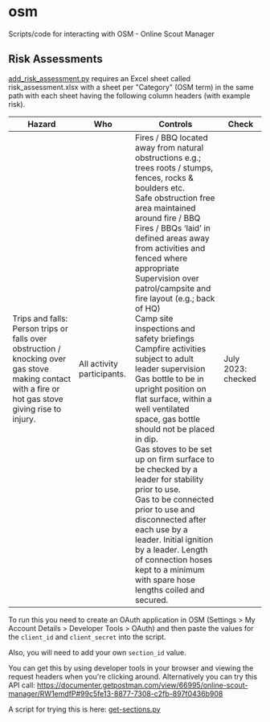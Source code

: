# osm
Scripts/code for interacting with OSM - Online Scout Manager

## Risk Assessments

[add_risk_assessment.py](./add_risk_assessment.py) requires an Excel sheet called risk_assessment.xlsx with a sheet per "Category" (OSM term) in the same path with each sheet having the following column headers (with example risk).

|Hazard|Who|Controls|Check|
|---|---|---|---|
|Trips and falls: Person trips or falls over obstruction / knocking over gas stove making contact with a fire or hot gas stove giving rise to injury.|All activity participants.|Fires / BBQ located away from natural obstructions e.g.; trees roots / stumps, fences, rocks & boulders etc.<br>Safe obstruction free area maintained around fire / BBQ <br>Fires / BBQs ‘laid’ in defined areas away from activities and fenced where appropriate <br>Supervision over patrol/campsite and fire layout (e.g.; back of HQ) <br>Camp site inspections and safety briefings <br>Campfire activities subject to adult leader supervision <br>Gas bottle to be in upright position on flat surface, within a well ventilated space, gas bottle should not be placed in dip. <br>Gas stoves to be set up on firm surface to be checked by a leader for stability prior to use. <br>Gas to be connected prior to use and disconnected after each use by a leader. Initial ignition by a leader. Length of connection hoses kept to a minimum with spare hose lengths coiled and secured.|July 2023: checked|

To run this you need to create an OAuth application in OSM (Settings > My Account Details > Developer Tools > OAuth) and then paste the values for the `client_id` and `client_secret` into the script.

Also, you will need to add your own `section_id` value.

You can get this by using developer tools in your browser and viewing the request headers when you're clicking around.
Alternatively you can try this API call: https://documenter.getpostman.com/view/66995/online-scout-manager/RW1emdfP#99c5fe13-8877-7308-c2fb-897f0436b908

A script for trying this is here: [get-sections.py](./get-sections.py)
